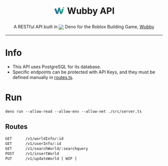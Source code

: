 <h1 align="center">
<sub>
<img src="./WubbyLogo.png" height="38" width="38">
</sub>
Wubby API
</h1>
<p align="center">
A RESTful API built in <sub><img src="https://upload.wikimedia.org/wikipedia/commons/thumb/e/e8/Deno_2021.svg/1024px-Deno_2021.svg.png" height="20"></sub> Deno for the Roblox Building Game, <a href="https://www.roblox.com/games/12519560096">Wubby</a>
</p>

***

# Info
- This API uses PostgreSQL for its database.
- Specific endpoints can be protected with API Keys, and they must be defined manually in [routes.ts](./src/routes.ts).

# Run
```
deno run --allow-read --allow-env --allow-net ./src/server.ts
```

## Routes

```
GET      /v1/worldInfo/:id
GET      /v1/userInfo/:id
GET      /v1/searchWorld/:searchquery
POST     /v1/insertWorld
PUT      /v1/updateWorld [ WIP ]
```